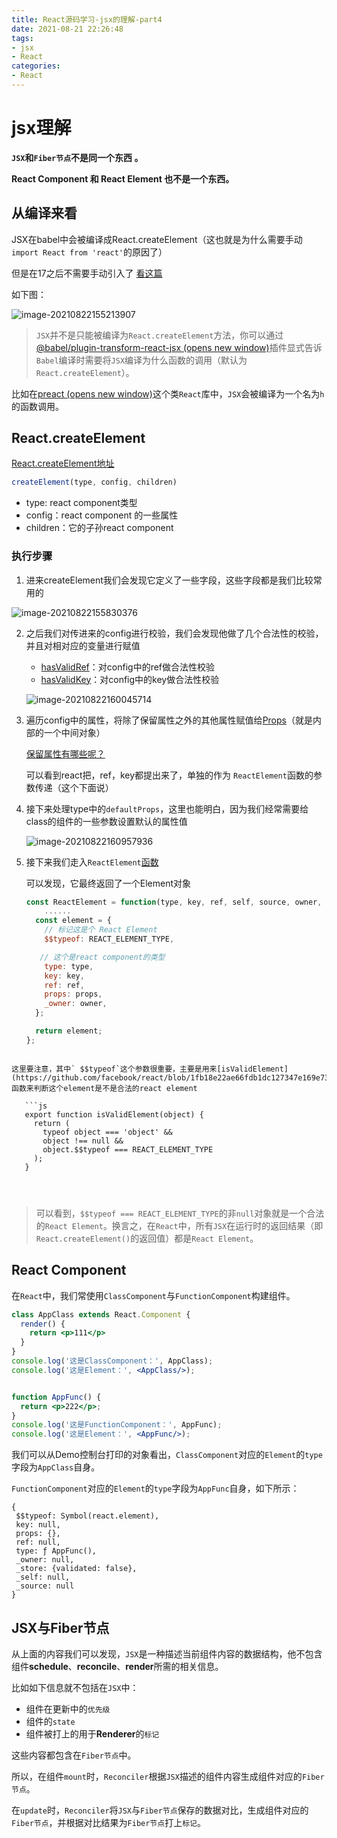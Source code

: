 ```yaml
---
title: React源码学习-jsx的理解-part4
date: 2021-08-21 22:26:48
tags:
- jsx
- React
categories:
- React
---
```




# jsx理解

 **`JSX`和`Fiber节点`不是同一个东西 。**

 **React Component 和 React Element 也不是一个东西。**

## 从编译来看

JSX在babel中会被编译成React.createElement（这也就是为什么需要手动`import React from 'react'`的原因了）

但是在17之后不需要手动引入了 [看这篇](https://zh-hans.reactjs.org/blog/2020/09/22/introducing-the-new-jsx-transform.html)

如下图：

![image-20210822155213907](image-20210822155213907.png)

> `JSX`并不是只能被编译为`React.createElement`方法，你可以通过[@babel/plugin-transform-react-jsx (opens new window)](https://babeljs.io/docs/en/babel-plugin-transform-react-jsx)插件显式告诉`Babel`编译时需要将`JSX`编译为什么函数的调用（默认为`React.createElement`）。

比如在[preact (opens new window)](https://github.com/preactjs/preact)这个类`React`库中，`JSX`会被编译为一个名为`h`的函数调用。



## React.createElement

[React.createElement地址](https://github.com/facebook/react/blob/1fb18e22ae66fdb1dc127347e169e73948778e5a/packages/react/src/ReactElement.js#L348)

```js
createElement(type, config, children)
```

- type: react component类型
- config：react component 的一些属性
- children：它的子孙react component

### 执行步骤

1. 进来createElement我们会发现它定义了一些字段，这些字段都是我们比较常用的

![image-20210822155830376](image-20210822155830376.png)

2. 之后我们对传进来的config进行校验，我们会发现他做了几个合法性的校验，并且对相对应的变量进行赋值

   - [hasValidRef](https://github.com/facebook/react/blob/1fb18e22ae66fdb1dc127347e169e73948778e5a/packages/react/src/ReactElement.js#L31)：对config中的ref做合法性校验
   - [hasValidKey](https://github.com/facebook/react/blob/1fb18e22ae66fdb1dc127347e169e73948778e5a/packages/react/src/ReactElement.js#L43)：对config中的key做合法性校验

   ![image-20210822160045714](image-20210822160045714.png)

3. 遍历config中的属性，将除了保留属性之外的其他属性赋值给[Props](https://github.com/facebook/react/blob/1fb18e22ae66fdb1dc127347e169e73948778e5a/packages/react/src/ReactElement.js#L241)（就是内部的一个中间对象）

   [保留属性有哪些呢？](https://github.com/facebook/react/blob/1fb18e22ae66fdb1dc127347e169e73948778e5a/packages/react/src/ReactElement.js#L16)

   可以看到react把，ref，key都提出来了，单独的作为 `ReactElement`函数的参数传递（这个下面说）

4. 接下来处理type中的`defaultProps`，这里也能明白，因为我们经常需要给class的组件的一些参数设置默认的属性值

   ![image-20210822160957936](image-20210822160957936.png)

5. 接下来我们走入`ReactElement`[函数](https://github.com/facebook/react/blob/1fb18e22ae66fdb1dc127347e169e73948778e5a/packages/react/src/ReactElement.js#L146)

   可以发现，它最终返回了一个Element对象

   ```js
   const ReactElement = function(type, key, ref, self, source, owner, props) {
       ......
     const element = {
       // 标记这是个 React Element
       $$typeof: REACT_ELEMENT_TYPE,
   
      // 这个是react component的类型   
       type: type,
       key: key,
       ref: ref,
       props: props,
       _owner: owner,
     };
   
     return element;
   };
   ```
```
   
这里要注意，其中` $$typeof`这个参数很重要，主要是用来[isValidElement](https://github.com/facebook/react/blob/1fb18e22ae66fdb1dc127347e169e73948778e5a/packages/react/src/ReactElement.js#L547)函数来判断这个element是不是合法的react element
   
   ```js
   export function isValidElement(object) {
     return (
       typeof object === 'object' &&
       object !== null &&
       object.$$typeof === REACT_ELEMENT_TYPE
     );
   }
   
   
   
```

> 可以看到，`$$typeof === REACT_ELEMENT_TYPE`的非`null`对象就是一个合法的`React Element`。换言之，在`React`中，所有`JSX`在运行时的返回结果（即`React.createElement()`的返回值）都是`React Element`。

## React Component

在`React`中，我们常使用`ClassComponent`与`FunctionComponent`构建组件。

```jsx
class AppClass extends React.Component {
  render() {
    return <p>111</p>
  }
}
console.log('这是ClassComponent：', AppClass);
console.log('这是Element：', <AppClass/>);


function AppFunc() {
  return <p>222</p>;
}
console.log('这是FunctionComponent：', AppFunc);
console.log('这是Element：', <AppFunc/>);
```

 我们可以从Demo控制台打印的对象看出，`ClassComponent`对应的`Element`的`type`字段为`AppClass`自身。

`FunctionComponent`对应的`Element`的`type`字段为`AppFunc`自身，如下所示：


 ```JS
{
  $$typeof: Symbol(react.element),
  key: null,
  props: {},
  ref: null,
  type: ƒ AppFunc(),
  _owner: null,
  _store: {validated: false},
  _self: null,
  _source: null 
}
 ```



## JSX与Fiber节点

从上面的内容我们可以发现，`JSX`是一种描述当前组件内容的数据结构，他不包含组件**schedule**、**reconcile**、**render**所需的相关信息。

比如如下信息就不包括在`JSX`中：

- 组件在更新中的`优先级`
- 组件的`state`
- 组件被打上的用于**Renderer**的`标记`

这些内容都包含在`Fiber节点`中。

所以，在组件`mount`时，`Reconciler`根据`JSX`描述的组件内容生成组件对应的`Fiber节点`。

在`update`时，`Reconciler`将`JSX`与`Fiber节点`保存的数据对比，生成组件对应的`Fiber节点`，并根据对比结果为`Fiber节点`打上`标记`。